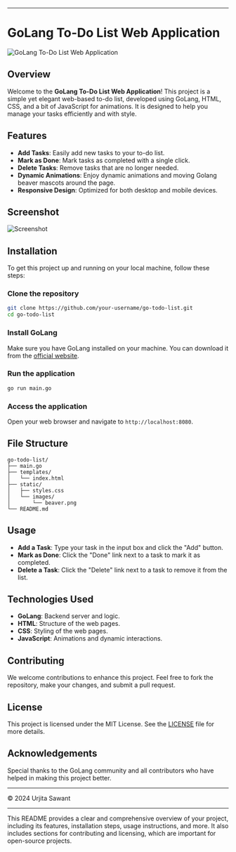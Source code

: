 
---

# GoLang To-Do List Web Application

![GoLang To-Do List Web Application](https://github.com/user-attachments/assets/e55747e2-b4e0-4bcb-bbcf-90ed3188c4d8)

## Overview

Welcome to the **GoLang To-Do List Web Application**! This project is a simple yet elegant web-based to-do list, developed using GoLang, HTML, CSS, and a bit of JavaScript for animations. It is designed to help you manage your tasks efficiently and with style.

## Features

- **Add Tasks**: Easily add new tasks to your to-do list.
- **Mark as Done**: Mark tasks as completed with a single click.
- **Delete Tasks**: Remove tasks that are no longer needed.
- **Dynamic Animations**: Enjoy dynamic animations and moving Golang beaver mascots around the page.
- **Responsive Design**: Optimized for both desktop and mobile devices.

## Screenshot

![Screenshot](path-to-your-screenshot.png)

## Installation

To get this project up and running on your local machine, follow these steps:

### Clone the repository
```sh
git clone https://github.com/your-username/go-todo-list.git
cd go-todo-list
```

### Install GoLang
Make sure you have GoLang installed on your machine. You can download it from the [official website](https://golang.org/dl/).

### Run the application
```sh
go run main.go
```

### Access the application
Open your web browser and navigate to `http://localhost:8080`.

## File Structure

```plaintext
go-todo-list/
├── main.go
├── templates/
│   └── index.html
├── static/
│   ├── styles.css
│   └── images/
│       └── beaver.png
└── README.md
```

## Usage

- **Add a Task**: Type your task in the input box and click the "Add" button.
- **Mark as Done**: Click the "Done" link next to a task to mark it as completed.
- **Delete a Task**: Click the "Delete" link next to a task to remove it from the list.

## Technologies Used

- **GoLang**: Backend server and logic.
- **HTML**: Structure of the web pages.
- **CSS**: Styling of the web pages.
- **JavaScript**: Animations and dynamic interactions.

## Contributing

We welcome contributions to enhance this project. Feel free to fork the repository, make your changes, and submit a pull request.

## License

This project is licensed under the MIT License. See the [LICENSE](LICENSE) file for more details.

## Acknowledgements

Special thanks to the GoLang community and all contributors who have helped in making this project better.

---

© 2024 Urjita Sawant

---

This README provides a clear and comprehensive overview of your project, including its features, installation steps, usage instructions, and more. It also includes sections for contributing and licensing, which are important for open-source projects.
